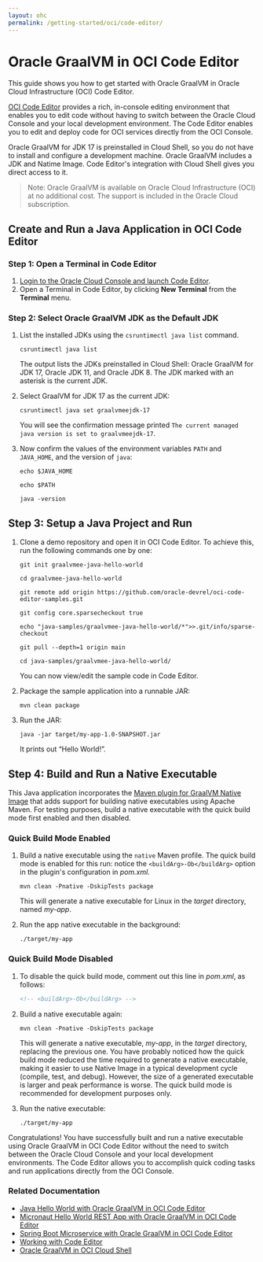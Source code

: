 ```yaml
---
layout: ohc
permalink: /getting-started/oci/code-editor/
---
```


# Oracle GraalVM in OCI Code Editor

This guide shows you how to get started with Oracle GraalVM in Oracle Cloud Infrastructure (OCI) Code Editor. 

[OCI Code Editor](https://docs.oracle.com/en-us/iaas/Content/API/Concepts/code_editor_intro.htm) provides a rich, in-console editing environment that enables you to edit code without having to switch between the Oracle Cloud Console and your local development environment. The Code Editor enables you to edit and deploy code for OCI services directly from the OCI Console.

Oracle GraalVM for JDK 17 is preinstalled in Cloud Shell, so you do not have to install and configure a development machine. 
Oracle GraalVM includes a JDK and Natime Image.
Code Editor's integration with Cloud Shell gives you direct access to it.

> Note: Oracle GraalVM is available on Oracle Cloud Infrastructure (OCI) at no additional cost. The support is included in the Oracle Cloud subscription.
## Create and Run a Java Application in OCI Code Editor

### Step 1: Open a Terminal in Code Editor

1. [Login to the Oracle Cloud Console and launch Code Editor](https://cloud.oracle.com/?bdcstate=maximized&codeeditor=true).
2. Open a Terminal in Code Editor, by clicking **New Terminal** from the **Terminal** menu.

### Step 2: Select Oracle GraalVM JDK as the Default JDK

1. List the installed JDKs using the `csruntimectl java list` command.

    ```shell
    csruntimectl java list
    ```
    The output lists the JDKs preinstalled in Cloud Shell: Oracle GraalVM for JDK 17, Oracle JDK 11, and Oracle JDK 8. The JDK marked with an asterisk is the current JDK.

2. Select GraalVM for JDK 17 as the current JDK:

    ```shell
    csruntimectl java set graalvmeejdk-17
    ```
    You will see the confirmation message printed `The current managed java version is set to graalvmeejdk-17`.

3. Now confirm the values of the environment variables `PATH` and `JAVA_HOME`, and the version of `java`:
    ```shell
    echo $JAVA_HOME
    ```
    ```shell
    echo $PATH
    ```
    ```shell
    java -version
    ```

## Step 3: Setup a Java Project and Run

1. Clone a demo repository and open it in OCI Code Editor. To achieve this, run the following commands one by one:

    ```shell
    git init graalvmee-java-hello-world
    ```
    ```shell
    cd graalvmee-java-hello-world
    ```
    ```shell
    git remote add origin https://github.com/oracle-devrel/oci-code-editor-samples.git
    ```
    ```shell
    git config core.sparsecheckout true
    ```
    ```shell
    echo "java-samples/graalvmee-java-hello-world/*">>.git/info/sparse-checkout
    ```
    ```shell
    git pull --depth=1 origin main
    ```
    ```shell
    cd java-samples/graalvmee-java-hello-world/
    ```
    
    You can now view/edit the sample code in Code Editor.

2. Package the sample application into a runnable JAR:

    ```shell
    mvn clean package
    ```
3. Run the JAR:

    ```shell
    java -jar target/my-app-1.0-SNAPSHOT.jar 
    ```
    It prints out “Hello World!”.

## Step 4: Build and Run a Native Executable

This Java application incorporates the [Maven plugin for GraalVM Native Image](https://graalvm.github.io/native-build-tools/latest/maven-plugin.html) that adds support for building native executables using Apache Maven. For testing purposes, build a native executable with the quick build mode first enabled and then disabled.

### Quick Build Mode Enabled

1. Build a native executable using the `native` Maven profile. The quick build mode is enabled for this run: notice the `<buildArg>-Ob</buildArg>` option in the plugin's configuration in _pom.xml_.

    ```shell
    mvn clean -Pnative -DskipTests package
    ```
    This will generate a native executable for Linux in the _target_ directory, named _my-app_.

2. Run the app native executable in the background:

    ```shell
    ./target/my-app
    ```

### Quick Build Mode Disabled

1. To disable the quick build mode, comment out this line in _pom.xml_, as follows:
 
    ```xml
    <!-- <buildArg>-Ob</buildArg> -->
    ```
2. Build a native executable again:

    ```shell
    mvn clean -Pnative -DskipTests package
    ```
    This will generate a native executable, _my-app_, in the _target_ directory, replacing the previous one. You have probably noticed how the quick build mode reduced the time required to generate a native executable, making it easier to use Native Image in a typical development cycle (compile, test, and debug). However, the size of a generated executable is larger and peak performance is worse. The quick build mode is recommended for development purposes only. 

3. Run the native executable:

    ```shell
    ./target/my-app
    ```

Congratulations! You have successfully built and run a native executable using Oracle GraalVM in OCI Code Editor without the need to switch between the Oracle Cloud Console and your local development environments.
The Code Editor allows you to accomplish quick coding tasks and run applications directly from the OCI Console.

### Related Documentation

- [Java Hello World with Oracle GraalVM in OCI Code Editor](https://github.com/oracle-devrel/oci-code-editor-samples/tree/main/java-samples/graalvmee-java-hello-world)
- [Micronaut Hello World REST App with Oracle GraalVM in OCI Code Editor](https://github.com/oracle-devrel/oci-code-editor-samples/tree/main/java-samples/graalvmee-java-micronaut-hello-rest)
- [Spring Boot Microservice with Oracle GraalVM in OCI Code Editor](https://github.com/graalvm/graalvm-demos/blob/master/spring-native-image/README-Code-Editor.md)
- [Working with Code Editor](https://docs.oracle.com/en-us/iaas/Content/API/Concepts/code_editor_intro.htm)
- [Oracle GraalVM in OCI Cloud Shell](cloud-shell.md)
